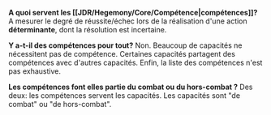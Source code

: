 **A quoi servent les [[JDR/Hegemony/Core/Compétence|compétences]]?** A mesurer le degré de réussite/échec lors de la réalisation d'une action **déterminante**, dont la résolution est incertaine.

**Y a-t-il des compétences pour tout?** Non. Beaucoup de capacités ne nécessitent pas de compétence.  Certaines capacités partagent des compétences avec d'autres capacités. Enfin, la liste des compétences n'est pas exhaustive. 

**Les compétences font elles partie du combat ou du hors-combat ?** Des deux: les compétences servent les capacités. Les capacités sont "de combat" ou "de hors-combat".